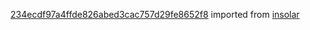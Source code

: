 [234ecdf97a4ffde826abed3cac757d29fe8652f8](https://github.com/insolar/insolar/commit/234ecdf97a4ffde826abed3cac757d29fe8652f8) imported from [insolar](https://github.com/insolar/insolar)
